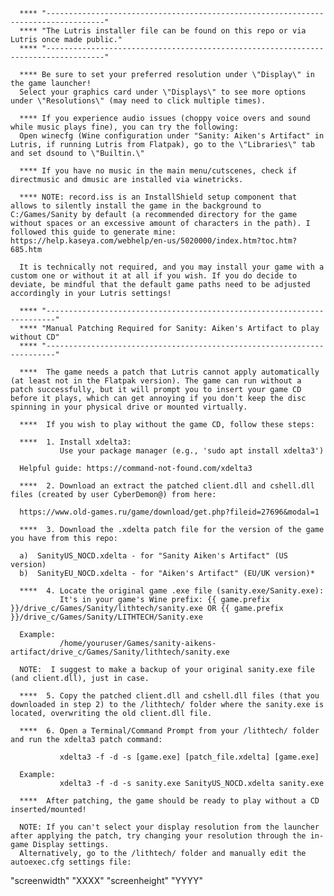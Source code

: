       **** "-----------------------------------------------------------------------------------"
      **** "The Lutris installer file can be found on this repo or via Lutris once made public."
      **** "-----------------------------------------------------------------------------------"

      **** Be sure to set your preferred resolution under \"Display\" in the game launcher!
      Select your graphics card under \"Displays\" to see more options under \"Resolutions\" (may need to click multiple times).
      
      **** If you experience audio issues (choppy voice overs and sound while music plays fine), you can try the following:
      Open winecfg (Wine configuration under "Sanity: Aiken's Artifact" in Lutris, if running Lutris from Flatpak), go to the \"Libraries\" tab and set dsound to \"Builtin.\"
      
      **** If you have no music in the main menu/cutscenes, check if directmusic and dmusic are installed via winetricks.

      **** NOTE: record.iss is an InstallShield setup component that allows to silently install the game in the background to C:/Games/Sanity by default (a recommended directory for the game without spaces or an excessive amount of characters in the path). I followed this guide to generate mine: https://help.kaseya.com/webhelp/en-us/5020000/index.htm?toc.htm?685.htm
      
      It is technically not required, and you may install your game with a custom one or without it at all if you wish. If you do decide to deviate, be mindful that the default game paths need to be adjusted accordingly in your Lutris settings!
      
      **** "------------------------------------------------------------------------"
      **** "Manual Patching Required for Sanity: Aiken's Artifact to play without CD"
      **** "------------------------------------------------------------------------"
      
      ****  The game needs a patch that Lutris cannot apply automatically (at least not in the Flatpak version). The game can run without a patch successfully, but it will prompt you to insert your game CD before it plays, which can get annoying if you don't keep the disc spinning in your physical drive or mounted virtually.
            
      ****  If you wish to play without the game CD, follow these steps:

      ****  1. Install xdelta3:
               Use your package manager (e.g., 'sudo apt install xdelta3')
               
      Helpful guide: https://command-not-found.com/xdelta3

      ****  2. Download an extract the patched client.dll and cshell.dll files (created by user CyberDemon@) from here:
      
      https://www.old-games.ru/game/download/get.php?fileid=27696&modal=1
      
      ****  3. Download the .xdelta patch file for the version of the game you have from this repo:
      
      a)  SanityUS_NOCD.xdelta - for "Sanity Aiken's Artifact" (US version)
      b)  SanityEU_NOCD.xdelta - for "Aiken's Artifact" (EU/UK version)*

      ****  4. Locate the original game .exe file (sanity.exe/Sanity.exe):
               It's in your game's Wine prefix: {{ game.prefix }}/drive_c/Games/Sanity/lithtech/sanity.exe OR {{ game.prefix }}/drive_c/Games/Sanity/LITHTECH/Sanity.exe

      Example:
               /home/youruser/Games/sanity-aikens-artifact/drive_c/Games/Sanity/lithtech/sanity.exe

      NOTE:  I suggest to make a backup of your original sanity.exe file (and client.dll), just in case.
      
      ****  5. Copy the patched client.dll and cshell.dll files (that you downloaded in step 2) to the /lithtech/ folder where the sanity.exe is located, overwriting the old client.dll file.

      ****  6. Open a Terminal/Command Prompt from your /lithtech/ folder and run the xdelta3 patch command:

               xdelta3 -f -d -s [game.exe] [patch_file.xdelta] [game.exe]

      Example:
               xdelta3 -f -d -s sanity.exe SanityUS_NOCD.xdelta sanity.exe

      ****  After patching, the game should be ready to play without a CD inserted/mounted!
      
      NOTE: If you can't select your display resolution from the launcher after applying the patch, try changing your resolution through the in-game Display settings.
      Alternatively, go to the /lithtech/ folder and manually edit the autoexec.cfg settings file:
"screenwidth" "XXXX"
"screenheight" "YYYY"

